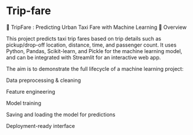 # Trip-fare
🚗 TripFare : Predicting Urban Taxi Fare with Machine Learning
📌 Overview

This project predicts taxi trip fares based on trip details such as pickup/drop-off location, distance, time, and passenger count.
It uses Python, Pandas, Scikit-learn, and Pickle for the machine learning model, and can be integrated with Streamlit for an interactive web app.

The aim is to demonstrate the full lifecycle of a machine learning project:

Data preprocessing & cleaning

Feature engineering

Model training

Saving and loading the model for predictions

Deployment-ready interface
